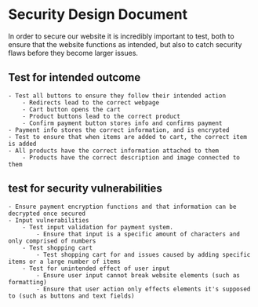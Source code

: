 # Security Design Document
In order to secure our website it is incredibly important to test, both to ensure that the website functions as intended, but also to catch security flaws before they become larger issues. 

## Test for intended outcome
	- Test all buttons to ensure they follow their intended action
		- Redirects lead to the correct webpage
		- Cart button opens the cart
		- Product buttons lead to the correct product
		- Confirm payment button stores info and confirms payment
	- Payment info stores the correct information, and is encrypted
	- Test to ensure that when items are added to cart, the correct item is added 
	- All products have the correct information attached to them
		- Products have the correct description and image connected to them

## test for security vulnerabilities
	- Ensure payment encryption functions and that information can be decrypted once secured
	- Input vulnerabilities
		- Test input validation for payment system.
			- Ensure that input is a specific amount of characters and only comprised of numbers
		- Test shopping cart
			- Test shopping cart for and issues caused by adding specific items or a large number of items
		- Test for unintended effect of user input
			- Ensure user input cannot break website elements (such as formatting)
			- Ensure that user action only effects elements it's supposed to (such as buttons and text fields)

